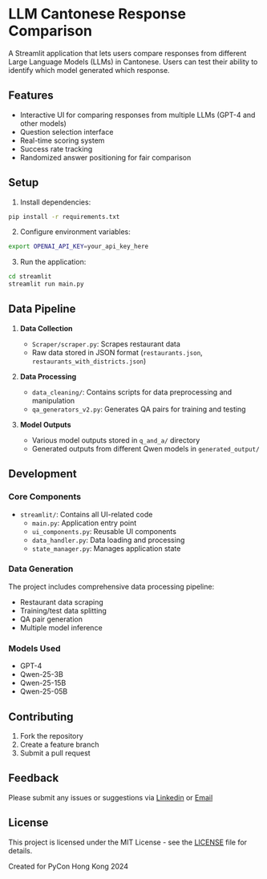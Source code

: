# LLM Cantonese Response Comparison

A Streamlit application that lets users compare responses from different Large Language Models (LLMs) in Cantonese. Users can test their ability to identify which model generated which response.

## Features

- Interactive UI for comparing responses from multiple LLMs (GPT-4 and other models)
- Question selection interface
- Real-time scoring system
- Success rate tracking
- Randomized answer positioning for fair comparison


## Setup

1. Install dependencies:
```bash
pip install -r requirements.txt
```

2. Configure environment variables:
```bash
export OPENAI_API_KEY=your_api_key_here
```

3. Run the application:
```bash
cd streamlit
streamlit run main.py
```

## Data Pipeline

1. **Data Collection**
   - `Scraper/scraper.py`: Scrapes restaurant data
   - Raw data stored in JSON format (`restaurants.json`, `restaurants_with_districts.json`)

2. **Data Processing**
   - `data_cleaning/`: Contains scripts for data preprocessing and manipulation
   - `qa_generators_v2.py`: Generates QA pairs for training and testing

3. **Model Outputs**
   - Various model outputs stored in `q_and_a/` directory
   - Generated outputs from different Qwen models in `generated_output/`

## Development

### Core Components

- `streamlit/`: Contains all UI-related code
  - `main.py`: Application entry point
  - `ui_components.py`: Reusable UI components
  - `data_handler.py`: Data loading and processing
  - `state_manager.py`: Manages application state

### Data Generation

The project includes comprehensive data processing pipeline:
- Restaurant data scraping
- Training/test data splitting
- QA pair generation
- Multiple model inference

### Models Used

- GPT-4
- Qwen-25-3B
- Qwen-25-15B
- Qwen-25-05B

## Contributing

1. Fork the repository
2. Create a feature branch
3. Submit a pull request

## Feedback

Please submit any issues or suggestions via [Linkedin](https://www.linkedin.com/in/marcuslauyc/) or [Email](mailto:ylau36@gatech.edu)

## License

This project is licensed under the MIT License - see the [LICENSE](LICENSE) file for details.

Created for PyCon Hong Kong 2024